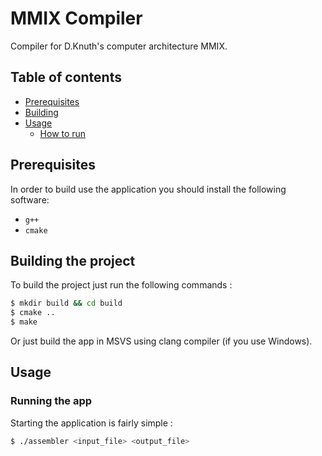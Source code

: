 # MMIX Compiler
Compiler for D.Knuth's computer architecture MMIX.

## Table of contents
* [Prerequisites](#prerequisites)
* [Building](#building-the-project)
* [Usage](#usage)
	* [How to run](#running-the-app)

## Prerequisites
In order to build use the application you should install the following software:
* `g++`
* `cmake`

## Building the project
To build the project just run the following commands :
```bash
$ mkdir build && cd build
$ cmake ..
$ make
```

Or just build the app in MSVS using clang compiler (if you use Windows).

## Usage
### Running the app
Starting the application is fairly simple :
```bash
$ ./assembler <input_file> <output_file>
```